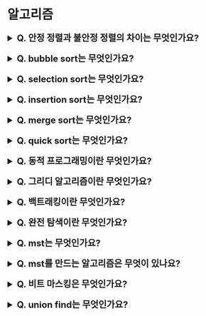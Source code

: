 # 알고리즘

<details>
    <summary style="font-size : 20px;"><strong> Q. 안정 정렬과 불안정 정렬의 차이는 무엇인가요?</strong></summary></br>

안정 정렬 - 동일한 키 값에 대해 기존의 순서가 유지되는 정렬 방식(insertion sort, bubble sort, merge sort, radix sort)  
불안정 정렬 - 동일한 키 값에 대해 기존의 순서가 유지되지 않는 정렬 방식(selection sort, heap sort, quick sort)     
</details></br>
    
<details>
    <summary style="font-size : 20px;"><strong> Q. bubble sort는 무엇인가요?</strong></summary></br>

인접한 두 원소를 순차적으로 비교하여 정렬하는 알고리즘입니다. 정렬 여부에 상관없이 원소를 탐색하므로 최선, 평균, 최악의 시간 복잡도는 n^2입니다. 주어진 공간 안에서 정렬이 이뤄지므로 공간복잡도는 n입니다.

```java
public void bubbleSort(int[] array) {
    for (int i = 0; i < array.length - 1; i++) {
      for (int j = 0; j < array.length - 1 - i; j++) {
        if (array[j] > array[j + 1]) {
          int temp = array[j];
          array[j] = array[j + 1];
          array[j + 1] = temp;
        }
      }
    }
  }
```
</details></br>
    
<details>
    <summary style="font-size : 20px;"><strong> Q. selection sort는 무엇인가요?</strong></summary></br>

해당 인덱스에 들어올 원소를 탐색하여 위치를 교환하는 정렬 알고리즘입니다. 정렬 여부에 상관없이 원소를 탐색하므로 최선, 평균, 최악의 시간 복잡도는 n^2입니다. 주어진 공간 안에서 정렬이 이뤄지므로 공간복잡도는 n입니다.

```java
public void selectSort(int[] array) {
    for (int i = 0; i < array.length; i++) {
      int idx = i;
      int value = array[idx];
      for (int j = i; j < array.length; j++) {
        if (value > array[j]) {
          idx = j;
          value = array[j];
        }
      }
      int temp = array[i];
      array[i] = array[idx];
      array[idx] = temp;
    }
  }
```
</details></br>

<details>
    <summary style="font-size : 20px;"><strong> Q. insertion sort는 무엇인가요?</strong></summary></br>

원소가 어떤 위치에 들어가야 하는지 탐색하고 위치를 교환하는 알고리즘입니다. selection sort는 인덱스를 기준으로 원소를 탐색했다면, insertion sort는 원소 값을 기준으로 어떤 index에 위치할지 탐색합니다. insertion sort는 앞의 원소로부터 순차적으로 정렬된 배열을 만들어 나갑니다. 미리 정렬되어 있는 경우 insert sort는 원소를 비교하지않고 넘어가도 되기 때문에 최선을 경우 시간복잡도는 n입니다. 최악, 평균 시간 복잡도는 n^2입니다. 주어진 공간 안에서 정렬이 이뤄지므로 공간복잡도는 n입니다.

```java
public static void insertSort(int[] array) {
    for (int i = 1; i < array.length; i++) {
      for (int j = i - 1; j >= 0 && array[j + 1] < array[j]; j--) {
        int temp = array[j + 1];
        array[j + 1] = array[j];
        array[j] = temp;
      }
    }
  }
```
</details></br>

<details>
    <summary style="font-size : 20px;"><strong> Q. merge sort는 무엇인가요?</strong></summary></br>

분할, 정복 방식을 사용한 정렬 방법입니다. 배열을 더 이상 나눌 수 없을 때 까지 분할하고, merge하는 과정에서 정렬이 진행됩니다. 데이터의 분포에 영향을 받지않는 정렬 방식으로서 최선, 최악, 평균 시간 복잡도는 nlogn입니다(재귀 호출 logn * 병합 n) merge sort는 데이터의 분포에 상관없이 안정적인 성능을 보여주지만, 배열을 사용하면 임시공간이 필요하고 레코드의 크기가 커질수록 임시배열에서 데이터 이동이 많아져 성능이 떨어집니다.
```java
public void mergeSort(int[] temp, int[] src, int start, int end) {
    if (start >= end) {
      return;
    }
    int mid = (start + end) / 2;
    mergeSort(temp, src, mid + 1, end);
    mergeSort(temp, src, start, mid);
    int p = start;
    int q = mid + 1;
    int idx = start;
    while (p <= mid || q <= end) {
      if (q > end || (p <= mid && src[p] < src[q])) {
        temp[idx++] = src[p++];
      } else {
        temp[idx++] = src[q++];
      }
    }
    for (int i = start; i <= end; i++) {
      src[i] = temp[i];
    }
  }
```

</details></br>

<details>
    <summary style="font-size : 20px;"><strong>  Q. quick sort는 무엇인가요?</strong></summary></br>

분할, 정복 방식을 사용한 정렬 방식입니다. merge sort와 달리 배열을 비균등하게 분할합니다. 배열안에 원소중 하나를 피벗으로 설정하고 피벗을 기준으로 작은 원소는 왼쪽 큰 원소는 오른쪽으로 옮깁니다. 옮겨진 각각의 원소들에 대해서 다시 피벗을 잡고 정렬하는 과정을 재귀적으로 호출합니다.
평균 시간 복잡도는 nlogn(재귀 호출 깊이 logN * 각 단계별 배열의 비교 수 N)입니다. 이상적으로는 배열이 피벗에의해 절반으로 나눠지는 것이 좋지만, 배열이 미리 정렬되어있는 상태에서 피벗을 최솟 값 혹은 최대 값으로 선정하는 경우 데이터의 이동이 발생하지 않습니다. 최악의 경우 시간 복잡도는 n^2입니다. 따라서 피벗을 어떻게 선택하는지가 성능을 좌우합니다. quick sort의 평균 시간 복잡도는 nlogn인데 다른 nlogn인 정렬 알고리즘 보다 빠릅니다. 퀵정렬은 불필요한 데이터의 이동을 줄이고 먼거리의 데이터를 교환하며, 한 번 결정된 피벗은 추후 연산에서 제외할 수 있기 때문입니다. quick sort는 주어진 공간 안에서 정렬이 이뤄지므로 추가적인 메모리 공간이 필요하지 않습니다.   

**locality의 관점에서 본 퀵 정렬이 빠른 이유**  
locality는 일부 메모리 영역을 집중적으로 access하는 경향을 말합니다. 자주 사용되는 페이지는 물리 메모리뿐만 아니라 캐시에도 둬서 더 빠른 처리가 가능합니다. 캐시에 없는 페이지를 참조해야하는 경우 물리 메모리에서 확인해야하며 만약, 메모리에 올라가있지않다면 page fault가 발생하여 이에 따라 overhead가 발생합니다. merge sort와 비교해봤을 때 merge sort는 재귀적으로 분할을 실시하고 병합하는 과정에서 먼 거리의 데이터와 비교해야합니다. 데이터가 다른 공간 내에 존재한다면 여러 page를 탐색해야하는 문제가 발생합니다. 하지만 quick sort는 재귀 호출을 기반으로 분할하고 데이터 탐색 위치가 크게 변하지 않기 때문에 locality를 활용할 수 있습니다. 이런 이유로 quick sort는 page cache hit가 높고 비슷한 시간 복잡도의 정렬 알고리즘에 비해 일반적으로 더 빠른 성능을 보입니다.  

```java
public void quickSort(int[] array, int right, int left) {
    if (right <= left) {
      return;
    }
    int r = right;
    int l = left;
    int pivot = array[left];
    while (r >= l) {
      while (array[l] < pivot) {
        l++;
      }
      while (array[r] > pivot) {
        r--;
      }
      if (r >= l) {
        int temp = array[l];
        array[l] = array[r];
        array[r] = temp;
        l++;
        r--;
      }
    }
    quickSort(array, right, l);
    quickSort(array, r, left);
  }
```
</details></br>


<details>
    <summary style="font-size : 20px;"><strong>  Q. 동적 프로그래밍이란 무엇인가요?</strong></summary></br>

동적 프로그래밍은 주어진 문제를 여러개로 분할 한뒤 결합하며 문제를 해결하는 과정에서 이미 계산한 결과를 저장하여 다시 계산하지 않고 재사용하는 방식을 말합니다. 동적 프로그래밍은 가능한 모든 방법을 고려해야한다는 단점이 있습니다. 동적 프로그래밍이 적합한 조건은 1. 부분 문제 반복(작은 문제가 반복해서 발생하는 것), 2. 최적 부분 구조 조건(전체 문제의 최적해가 부분 문제의 최적해들로써 구성된다는 것)을 만족하는 경우입니다.
</details></br>

<details>
    <summary style="font-size : 20px;"><strong>  Q. 그리디 알고리즘이란 무엇인가요?</strong></summary></br>

그리디 알고리즘은 순간 순간의 선택에서 최선의 결정을 내려 문제를 해결해나가는 방식입니다. 비록, 순간 순간의 최선의 결정이 최적 해를 구한다는 보장이 없지만 계산 속도가 빠르다는 장점이 있습니다. 그리디 알고리즘이 잘 작동하는 문제는 1. 탐욕스러운 선택 조건(앞의 선택이 이후에 영향을 주지 않는 것), 2. 최적 부분 구조 조건(전체 문제의 최적해가 부분 문제의 최적해들로써 구성된다는 것)을  만족하는 경우입니다.
</details></br>

<details>
    <summary style="font-size : 20px;"><strong>  Q. 백트래킹이란 무엇인가요?</strong></summary></br>

백트래킹은 가능한 모든 경우에서 특정 조건을 만족하는 경우만 확인하는 방식입니다. DFS, BFS가 모든 정점을 탐색한다면 백트래킹은 특정 조건을 만족할 수 없다면 뒤로 돌아가 특정 조건을 만족시킬 수 있는 노드에 대해 다시 탐색을 시작합니다.
</details></br>


<details>
    <summary style="font-size : 20px;"><strong>  Q. 완전 탐색이란 무엇인가요?</strong></summary></br>

완전 탐색은 가능한 모든 경우의 수를 확인하는 방식을 의미합니다. 
</details></br>


<details>
    <summary style="font-size : 20px;"><strong>  Q. mst는 무엇인가요?</strong></summary></br>
    
spanning tree는 그래프내의 모든 정점을 포함하는 트리로서 n개의 노드가 있다면 n-1개의 edge를 갖습니다. 하나의 그래프는 여러 종류의 spanning tree를 보유할 수 있습니다.
mst(minimum spanning tree)는 spanning tree중 가중치의 합이 가장 적은 spanning tree를 말합니다. 
</details></br>


<details>
    <summary style="font-size : 20px;"><strong>  Q. mst를 만드는 알고리즘은 무엇이 있나요?</strong></summary></br>
    
**크루스칼 알고리즘**  
크루스칼 알고리즘은 탐욕적인 방법사용하여 가중치의 합이 최소비용이되는 spanning tree를 구할 수 있습니다.
  
과정  
1. 그래프의 간선을 오름차순으로 정렬ㅅ합니다.  
2. 정렬된 간선 리스트를 순차적으로 선택하고 추가하고 사이클이 발생하는지 확인합니다.(union find사용)  
3. 간선의 수가 n-1개를 달성하면 작업이 종료됩니다.  

**프림 알고리즘**  
프림 알고리즘은 정점을 기반으로 인접한 정점중 가중치가 최소인 정점을 탐색해가면서 신장트리 집합을 확장하는 방식입니다.
  
과정
1. 임의의 정점을 선택합니다.  
2. 임의의 정점에 연결된 간선중 가중치가 최소인 간선을 찾고 해당되는 정점을 추가합니다.  
3. 이미 저장된 정점은 고려 대상에서 제외하고 이 과정을 반복하여 정점을 모두 탐색했다면 종료합니다.  

프림 알고리즘은 배열로 구현할 경우 O(V^2)의 시간 복잡도가 소요되며 간선을 찾는 과정을 최소 힙으로 구하는 경우O(ElogV)이 소요됩니다.

</details></br>

<details>
    <summary style="font-size : 20px;"><strong>  Q. 비트 마스킹은 무엇인가요?</strong></summary></br>

정수의 이진수 표현을 자료구조로 쓰는 방식을 말합니다. 비트 마스크는 bit연산을 사용하여 연산 속도가 빠르고 적은 메모리를 사용하여 값을 표현할 수 있습니다.
</details></br>


<details>
    <summary style="font-size : 20px;"><strong>  Q. union find는 무엇인가요?</strong></summary></br>

union find는 disjoint set를 판별하기 위한 알고리즘입니다. 노드는 부모 노드와 연결되고 재귀적으로 호출하면 root노드 까지 도달할 수 있어 그래프에서 서로 다른 노드가 같은 사이클에 속하는지 판별이 가능합니다.   

union find의 동작과정
1. 최초의 자기 자신을 부모 노드로 저장하여 배열을 초기화하고 다른 노드와 연결된 상태를 확인하여 둘중 작은 쪽의 노드를 부모로서 저장합니다.
2. 해당 노드의 root 노드를 확인하고 싶을 때 부모 노드의 정보가 저장된 배열을 재귀적으로 호출하여 자기 자신을 부모로 하는 root노드까지 도달할 수 있습니다. 이 과정을 서로 다른 노드에서 실행하면 각각의 root 노드를 확인 할 수 있어 그래프의 사이클을 판별 가능합니다.
3. union연산은 서로 다른 노드를 합치는 과정이며, 서로 다른 루트를 가지고 있을 때 큰 노드의 부모를 작은 노드로 설정합니다.

union find는 array와 tree방식으로 구현할 수 있는데 tree방식이 주로 사용됩니다. array방식은 접근 속도가 O(1)로 접근 가능하지만 union연산시 부모 노드를 교체하는 상황에서 순차탐색이 발생해 O(N)의 시간복잡도가 사용됩니다. tree방식은 root를 찾은 뒤 union작업이 발생하므로 find연산에 성능이 좌우됩니다. 만약, 트리가 편향되었다면 find작업에서 최대 O(N)의 시간복잡도가 소요되지만 경로 압축을 통해 성능을 개선할 수 있습니다.


union find에서 find연산은 재귀적인 호출을 통해 이뤄지는데, 이 과정에서 경로 압축을하면 성능을 최적화 할 수 있습니다. 재귀적으로 부모를 호출하는 과정에서 find의 결과를 배열에 저장하여 각 노드들이 부모를 바라보는 것이 아닌 루트를 바라보게 합니다.
</details></br>

